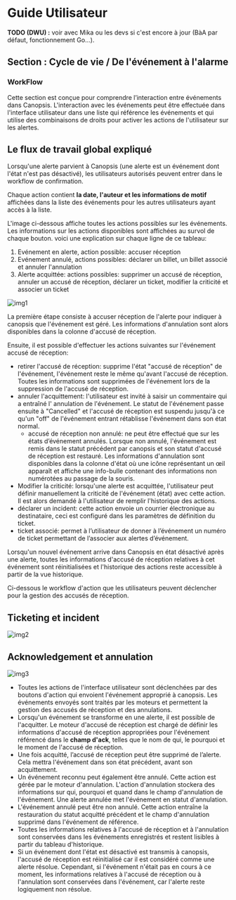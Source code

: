 # Guide Utilisateur

**TODO (DWU) :** voir avec Mika ou les devs si c'est encore à jour (BàA par défaut, fonctionnement Go…).

## Section : Cycle de vie / De l'événement à l'alarme

### WorkFlow

Cette section est conçue pour comprendre l’interaction entre événements dans Canopsis.
L'interaction avec les événements peut être effectuée dans l'interface utilisateur dans une liste qui référence les événements
et qui utilise des combinaisons de droits pour activer les actions de l'utilisateur sur les alertes.

## Le flux de travail global expliqué

Lorsqu'une alerte parvient à Canopsis (une alerte est un événement dont l'état n'est pas désactivé),
les utilisateurs autorisés peuvent entrer dans le workflow de confirmation.

Chaque action contient **la date, l'auteur et les informations de motif** affichées dans la liste des événements pour les 
autres utilisateurs ayant accès à la liste.

L'image ci-dessous affiche toutes les actions possibles sur les événements. Les informations sur les actions disponibles sont affichées au survol de chaque bouton. voici une explication sur chaque ligne de ce tableau:

1. Evénement en alerte, action possible: accuser réception
2. Evénement annulé, actions possibles: déclarer un billet, un billet associé et annuler l'annulation
3. Alerte acquittée: actions possibles: supprimer un accusé de réception, annuler un accusé de réception, déclarer un ticket, modifier la criticité et associer un ticket

![img1](/doc-ce/Guide%20Utilisateur/Cycle%20de%20vie/Images/event_workflow_1.png)

La première étape consiste à accuser réception de l'alerte pour indiquer à canopsis que l'événement est géré.
Les informations d'annulation sont alors disponibles dans la colonne d'accusé de réception.

Ensuite, il est possible d'effectuer les actions suivantes sur l'événement accusé de réception:

- retirer l'accusé de réception: supprime l'état "accusé de réception" de l'événement, l'événement reste le même qu'avant l'accusé de réception. Toutes les informations sont supprimées de l'événement lors de la suppression de l'accusé de réception.
- annuler l'acquittement: l'utilisateur est invité à saisir un commentaire qui a entraîné l' annulation de l'événement. Le statut de l'événement passe ensuite à "Cancelled" et l'accusé de réception est suspendu jusqu'à ce qu'un
 "off" de l'événement entrant rétablisse l'événement dans son état normal.
    - accusé de réception non annulé: ne peut être effectué que sur les états d’événement annulés. Lorsque non annulé, l'événement est remis dans le statut précédent par canopsis et son statut d'accusé de réception est restauré. Les informations d'annulation sont disponibles dans la colonne d'état où une icône représentant un œil apparaît et affiche une info-bulle contenant des informations non numérotées au passage de la souris.
- Modifier la criticité: lorsqu'une alerte est acquittée, l'utilisateur peut définir manuellement la criticité de l'événement (état) avec cette action. Il est alors demandé à l'utilisateur de remplir l'historique des actions.
- déclarer un incident: cette action envoie un courrier électronique au destinataire, ceci est configuré dans les paramètres de définition du ticket.
- ticket associé: permet à l’utilisateur de donner à l’événement un numéro de ticket permettant de l’associer aux alertes d’événement.

Lorsqu'un nouvel événement arrive dans Canopsis en état désactivé après une alerte, toutes les informations d'accusé de réception relatives à cet événement sont réinitialisées et l'historique des actions reste accessible à partir de la vue historique.

Ci-dessous le workflow d'action que les utilisateurs peuvent déclencher pour la gestion des accusés de réception.

## Ticketing et incident

![img2](/doc-ce/Guide%20Utilisateur/Cycle%20de%20vie/Images/img2_ticket_incident_workflow.png)

## Acknowledgement et annulation 

![img3](/doc-ce/Guide%20Utilisateur/Cycle%20de%20vie/Images/img3_ack_cancel_workflow.png)

- Toutes les actions de l'interface utilisateur sont déclenchées par des boutons d'action qui envoient l'événement approprié à canopsis. Les événements envoyés sont traités par les moteurs et permettent la gestion des accusés de réception et des annulations.
- Lorsqu'un événement se transforme en une alerte, il est possible de l'acquitter. Le moteur d'accusé de réception est chargé de définir les informations d'accusé de réception appropriées pour l'événement référencé dans le **champ d'ack**, telles que le nom de qui, le pourquoi et le moment de l'accusé de réception.
- Une fois acquitté, l’accusé de réception peut être supprimé de l’alerte. Cela mettra l'événement dans son état précédent, avant son acquittement.
- Un événement reconnu peut également être annulé. Cette action est gérée par le moteur d'annulation. L'action d'annulation stockera des informations sur qui, pourquoi et quand dans le champ d'annulation de l'événement. Une alerte annulée met l'événement en statut d'annulation.
- L'événement annulé peut être non annulé. Cette action entraîne la restauration du statut acquitté précédent et le champ d'annulation supprimé dans l'événement de référence.
- Toutes les informations relatives à l'accusé de réception et à l'annulation sont conservées dans les événements enregistrés et restent lisibles à partir du tableau d'historique.
- Si un événement dont l'état est désactivé est transmis à canopsis, l'accusé de réception est
 réinitialisé car il est considéré comme une alerte résolue. Cependant, si l'événement n'était pas en cours à ce moment, les informations relatives à l'accusé de réception ou à l'annulation sont conservées dans l'événement, car l'alerte
 reste logiquement non résolue.
